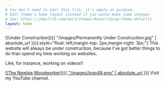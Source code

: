 ```yaml
---
# You don't need to edit this file, it's empty on purpose.
# Edit theme's home layout instead if you wanna make some changes
# See: https://jekyllrb.com/docs/themes/#overriding-theme-defaults
layout: home
---
```

![Under Construction]({{ "/images/Permanently Under Construction.jpg" | absolute_url }}){:style="float: left;margin-top: 2px;margin-right: 7px;"}
This website will always be under construction, because I've got better things to do than spend my time working on websites.

Like, for instance, working on videos!!


[![The Newbie Woodworker]({{ "/images/logo48.png" | absolute_url }})](https://youtube.com/c/thenewbiewoodworker) Visit my YouTube channel.
